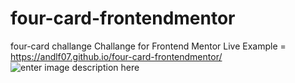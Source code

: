 # four-card-frontendmentor
four-card  challange
Challange for Frontend Mentor
Live Example = https://andlf07.github.io/four-card-frontendmentor/
![enter image description here](https://i.imgur.com/sEx4LRQ.jpg)
